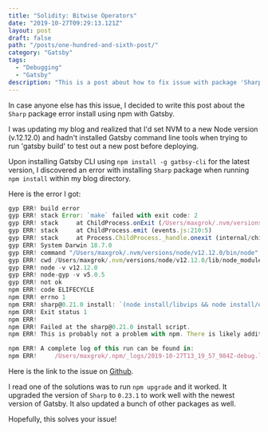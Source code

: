 ```yaml
---
title: "Solidity: Bitwise Operators"
date: "2019-10-27T09:29:13.121Z"
layout: post
draft: false
path: "/posts/one-hundred-and-sixth-post/"
category: "Gatsby"
tags:
  - "Debugging"
  - "Gatsby"
description: "This is a post about how to fix issue with package 'Sharp' in 'npm install' in Gatsby."
---
```


In case anyone else has this issue, I decided to write this post about the `Sharp` package error install using npm with Gatsby. 

I was updating my blog and realized that I'd set NVM to a new Node version (v.12.12.0) and hadn't installed Gatsby command line tools when trying to run 'gatsby build' to test out a new post before deploying.  

Upon installing Gatsby CLI using `npm install -g gatbsy-cli` for the latest version, I discovered an error with installing `Sharp` package when running `npm install` within my blog directory. 

Here is the error I got: 
```js
gyp ERR! build error
gyp ERR! stack Error: `make` failed with exit code: 2
gyp ERR! stack     at ChildProcess.onExit (/Users/maxgrok/.nvm/versions/node/v12.12.0/lib/node_modules/npm/node_modules/node-gyp/lib/build.js:194:23)
gyp ERR! stack     at ChildProcess.emit (events.js:210:5)
gyp ERR! stack     at Process.ChildProcess._handle.onexit (internal/child_process.js:272:12)
gyp ERR! System Darwin 18.7.0
gyp ERR! command "/Users/maxgrok/.nvm/versions/node/v12.12.0/bin/node" "/Users/maxgrok/.nvm/versions/node/v12.12.0/lib/node_modules/npm/node_modules/node-gyp/bin/node-gyp.js" "rebuild"
gyp ERR! cwd /Users/maxgrok/.nvm/versions/node/v12.12.0/lib/node_modules/sharp
gyp ERR! node -v v12.12.0
gyp ERR! node-gyp -v v5.0.5
gyp ERR! not ok
npm ERR! code ELIFECYCLE
npm ERR! errno 1
npm ERR! sharp@0.21.0 install: `(node install/libvips && node install/dll-copy && prebuild-install) || (node-gyp rebuild && node install/dll-copy)`
npm ERR! Exit status 1
npm ERR!
npm ERR! Failed at the sharp@0.21.0 install script.
npm ERR! This is probably not a problem with npm. There is likely additional logging output above.

npm ERR! A complete log of this run can be found in:
npm ERR!     /Users/maxgrok/.npm/_logs/2019-10-27T13_19_57_984Z-debug.log
```

Here is the link to the issue on <a href="https://github.com/gatsbyjs/gatsby/issues/11026"> Github</a>.

I read one of the solutions was to run `npm upgrade` and it worked. It upgraded the version of `Sharp` to `0.23.1` to work well with the newest version of Gatsby. It also updated a bunch of other packages as well. 

Hopefully, this solves your issue!
